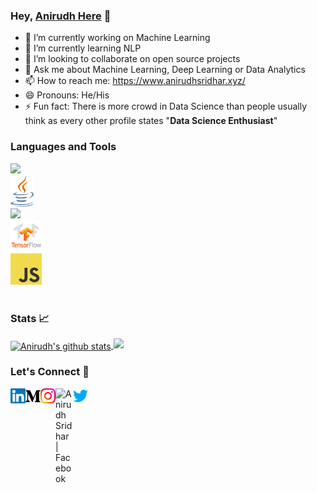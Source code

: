 ### Hey, [Anirudh Here](https://www.anirudhsridhar.xyz/) 👋

- 🔭 I’m currently working on Machine Learning
- 🌱 I’m currently learning NLP
- 👯 I’m looking to collaborate on open source projects
- 💬 Ask me about Machine Learning, Deep Learning or Data Analytics
- 📫 How to reach me: https://www.anirudhsridhar.xyz/
- 😄 Pronouns: He/His
- ⚡ Fun fact: There is more crowd in Data Science than people usually think as every other profile states "**Data Science Enthusiast**"

### Languages and Tools 
<code><img height="50" src="https://github.com/gilbarbara/logos/blob/master/logos/c-plusplus.svg">
<code><img height="50" src="https://github.com/gilbarbara/logos/blob/master/logos/java.svg"></code>
<code><img height="50" src="https://github.com/gilbarbara/logos/blob/master/logos/python.svg"></code>
<code><img height="50" src="https://raw.githubusercontent.com/github/explore/80688e429a7d4ef2fca1e82350fe8e3517d3494d/topics/tensorflow/tensorflow.png"></code>
<code><img height="50" src="https://raw.githubusercontent.com/github/explore/80688e429a7d4ef2fca1e82350fe8e3517d3494d/topics/javascript/javascript.png"></code>
</code><br>
### Stats 📈
<a href="https://github.com/Anirudh1905">
 <img align="center" src="https://github-readme-stats.vercel.app/api?username=Anirudh1905&show_icons=true&theme=dark&line_height=27" alt="Anirudh's github stats"/>
</a>
<a> <img src="https://github-readme-stats.vercel.app/api/top-langs/?username=Anirudh1905&theme=dark&layout=compact&langs_count=10&custom_title=Most%20Used%20Languages%20%F0%9F%91%A8%F0%9F%8F%BD%E2%80%8D%F0%9F%92%BB&card_width=445" />
</a>  

### Let's Connect 💬
    
<a href="https://www.linkedin.com/in/anirudh-sridhar-1905/">
    <img align="left" alt="Anirudh Sridhar | Linkedin" width="24px" src="https://github.com/UtkarshChaurasia/UtkarshChaurasia/blob/master/Assets/Icons/Linkedin.svg" />
</a>  
  <a href="https://medium.com/@anirudhsridhar1905">
    <img align="left" alt="Anirudh Sridhar | Medium" width="24px" src="https://github.com/UtkarshChaurasia/UtkarshChaurasia/blob/master/Assets/Icons/medium.svg" />
  </a>
  
  <a href="https://www.instagram.com/anirudh_sridhar_1905/">
    <img align="left" alt="Anirudh Sridhar | Instagram" width="24px" src="https://github.com/UtkarshChaurasia/UtkarshChaurasia/blob/master/Assets/Icons/Instagram.svg" />
  </a>
<a href="https://m.facebook.com/anirudhsridhar1905">
    <img align="left" alt="Anirudh Sridhar | Facebook" width="28px" src="" />
  </a>
<a href="https://mobile.twitter.com/Anirudh_1905">
    <img align="left" alt="Anirudh Sridhar | Twitter" width="24px" src="https://github.com/Anirudh1905/Anirudh1905/blob/main/twitter.svg" />
  </a>
